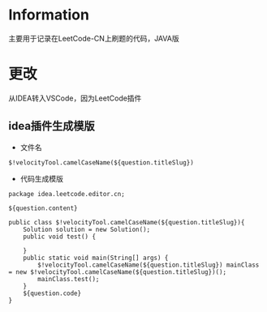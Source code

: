 # Information
主要用于记录在LeetCode-CN上刷题的代码，JAVA版  

# 更改
从IDEA转入VSCode，因为LeetCode插件
## idea插件生成模版
* 文件名
```
$!velocityTool.camelCaseName(${question.titleSlug})
```
* 代码生成模版
```
package idea.leetcode.editor.cn;

${question.content}

public class $!velocityTool.camelCaseName(${question.titleSlug}){
    Solution solution = new Solution();
    public void test() {

    }
    public static void main(String[] args) {
        $!velocityTool.camelCaseName(${question.titleSlug}) mainClass = new $!velocityTool.camelCaseName(${question.titleSlug})();
        mainClass.test();
    }
    ${question.code}
}
```